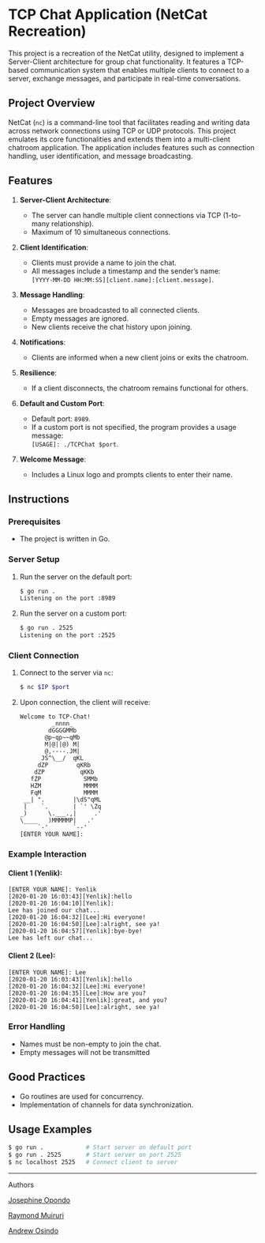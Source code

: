 # TCP Chat Application (NetCat Recreation)

This project is a recreation of the NetCat utility, designed to implement a Server-Client architecture for group chat functionality. It features a TCP-based communication system that enables multiple clients to connect to a server, exchange messages, and participate in real-time conversations.

## Project Overview

NetCat (`nc`) is a command-line tool that facilitates reading and writing data across network connections using TCP or UDP protocols. This project emulates its core functionalities and extends them into a multi-client chatroom application. The application includes features such as connection handling, user identification, and message broadcasting.

## Features

1. **Server-Client Architecture**:  
   - The server can handle multiple client connections via TCP (1-to-many relationship).
   - Maximum of 10 simultaneous connections.

2. **Client Identification**:  
   - Clients must provide a name to join the chat.
   - All messages include a timestamp and the sender’s name:  
     `[YYYY-MM-DD HH:MM:SS][client.name]:[client.message]`.

3. **Message Handling**:  
   - Messages are broadcasted to all connected clients.
   - Empty messages are ignored.
   - New clients receive the chat history upon joining.

4. **Notifications**:  
   - Clients are informed when a new client joins or exits the chatroom.

5. **Resilience**:  
   - If a client disconnects, the chatroom remains functional for others.

6. **Default and Custom Port**:  
   - Default port: `8989`.  
   - If a custom port is not specified, the program provides a usage message:  
     `[USAGE]: ./TCPChat $port`.

7. **Welcome Message**:  
   - Includes a Linux logo and prompts clients to enter their name.

## Instructions

### Prerequisites
- The project is written in Go.

### Server Setup
1. Run the server on the default port:  
   ```bash
   $ go run .
   Listening on the port :8989
   ```
2. Run the server on a custom port:  
   ```bash
   $ go run . 2525
   Listening on the port :2525
   ```

### Client Connection
1. Connect to the server via `nc`:
   ```bash
   $ nc $IP $port
   ```

2. Upon connection, the client will receive:
   ```plaintext
   Welcome to TCP-Chat!
            _nnnn_
           dGGGGMMb
          @p~qp~~qMb
          M|@||@) M|
          @,----.JM|
         JS^\__/  qKL
        dZP        qKRb
       dZP          qKKb
      fZP            SMMb
      HZM            MMMM
      FqM            MMMM
    __| ".        |\dS"qML
    |    `.       | `' \Zq
   _)      \.___.,|     .'
   \____   )MMMMMP|   .'
        `-'       `--'
   [ENTER YOUR NAME]:
   ```

### Example Interaction
#### Client 1 (Yenlik):
```plaintext
[ENTER YOUR NAME]: Yenlik
[2020-01-20 16:03:43][Yenlik]:hello
[2020-01-20 16:04:10][Yenlik]:
Lee has joined our chat...
[2020-01-20 16:04:32][Lee]:Hi everyone!
[2020-01-20 16:04:50][Lee]:alright, see ya!
[2020-01-20 16:04:57][Yenlik]:bye-bye!
Lee has left our chat...
```

#### Client 2 (Lee):
```plaintext
[ENTER YOUR NAME]: Lee
[2020-01-20 16:03:43][Yenlik]:hello
[2020-01-20 16:04:32][Lee]:Hi everyone!
[2020-01-20 16:04:35][Lee]:How are you?
[2020-01-20 16:04:41][Yenlik]:great, and you?
[2020-01-20 16:04:50][Lee]:alright, see ya!
```

### Error Handling
- Names must be non-empty to join the chat.
- Empty messages will not be transmitted

## Good Practices
- Go routines are used for concurrency.
- Implementation of channels for data synchronization.

## Usage Examples
```bash
$ go run .            # Start server on default port
$ go run . 2525       # Start server on port 2525
$ nc localhost 2525   # Connect client to server
```

---

Authors

[Josephine Opondo](https://github.com/josie-opondo)

[Raymond Muiruri](https://github.com/rayjonesjay)

[Andrew Osindo](https://github.com/andyosyndoh)